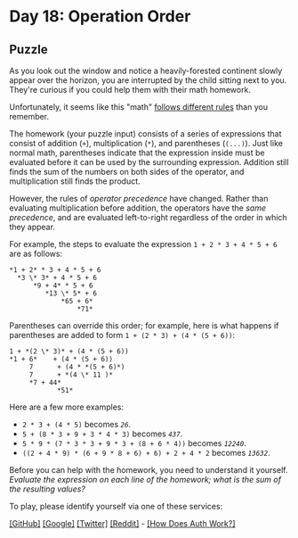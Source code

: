 # Day 18: Operation Order

## Puzzle

As you look out the window and notice a heavily-forested continent slowly appear over the horizon, you are interrupted by the child sitting next to you. They're curious if you could help them with their math homework.


Unfortunately, it seems like this "math" [follows different rules](https://www.youtube.com/watch?v=3QtRK7Y2pPU&t=15) than you remember.


The homework (your puzzle input) consists of a series of expressions that consist of addition (`+`), multiplication (`*`), and parentheses (`(...)`). Just like normal math, parentheses indicate that the expression inside must be evaluated before it can be used by the surrounding expression. Addition still finds the sum of the numbers on both sides of the operator, and multiplication still finds the product.


However, the rules of *operator precedence* have changed. Rather than evaluating multiplication before addition, the operators have the *same precedence*, and are evaluated left-to-right regardless of the order in which they appear.


For example, the steps to evaluate the expression `1 + 2 * 3 + 4 * 5 + 6` are as follows:



```
*1 + 2* * 3 + 4 * 5 + 6
  *3 \* 3* + 4 * 5 + 6
      *9 + 4* * 5 + 6
         *13 \* 5* + 6
             *65 + 6*
                 *71*

```

Parentheses can override this order; for example, here is what happens if parentheses are added to form `1 + (2 * 3) + (4 * (5 + 6))`:



```
1 + *(2 \* 3)* + (4 * (5 + 6))
*1 + 6*    + (4 * (5 + 6))
     7      + (4 * *(5 + 6)*)
     7      + *(4 \* 11 )*
     *7 + 44*
            *51*

```

Here are a few more examples:


* `2 * 3 + (4 * 5)` becomes *`26`*.
* `5 + (8 * 3 + 9 + 3 * 4 * 3)` becomes *`437`*.
* `5 * 9 * (7 * 3 * 3 + 9 * 3 + (8 + 6 * 4))` becomes *`12240`*.
* `((2 + 4 * 9) * (6 + 9 * 8 + 6) + 6) + 2 + 4 * 2` becomes *`13632`*.


Before you can help with the homework, you need to understand it yourself. *Evaluate the expression on each line of the homework; what is the sum of the resulting values?*



To play, please identify yourself via one of these services:


[[GitHub]](/auth/github) [[Google]](/auth/google) [[Twitter]](/auth/twitter) [[Reddit]](/auth/reddit) - [[How Does Auth Work?]](/about#faq_auth)
